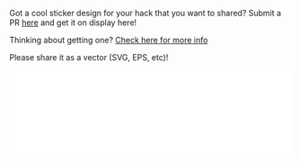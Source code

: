 Got a cool sticker design for your hack that you want to shared? Submit a PR [here](https://github.com/HHEU/hexbin) and get it on display here!

Thinking about getting one? [Check here for more info](providers.md)

Please share it as a vector (SVG, EPS, etc)!
<style>
#stickerframe {
    width: 100%;
    min-width: 100%;
    position: relative;
}
</style>
<iframe src="/art/hexbin/stickers.html" frameborder="0" id="stickerframe" scrolling="no" style="border: none; width: 100%" ></iframe>
<script type="text/javascript" src="https://cdnjs.cloudflare.com/ajax/libs/iframe-resizer/4.2.8/iframeResizer.min.js"></script>
<script>
    iFrameResize({heightCalculationMethod: 'lowestElement'})
    document.getElementById('stickerframe').contentWindow.location.reload();
</script>
